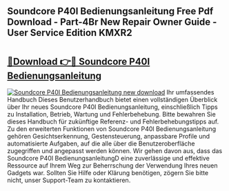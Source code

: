 ## Soundcore P40I Bedienungsanleitung Free Pdf Download - Part-4Br New Repair Owner Guide - User Service Edition KMXR2

# <h2><a href="http://df5vlgr.blite.top/?on=Soundcore+P40I+Bedienungsanleitung">🔗Download 👉🔴 Soundcore P40I Bedienungsanleitung</a></h2>

[![Soundcore P40I Bedienungsanleitung new download](https://i.imgur.com/lujVjoI.png)](http://df5vlgr.blite.top/?on=Soundcore+P40I+Bedienungsanleitung)
Ihr umfassendes Handbuch Dieses Benutzerhandbuch bietet einen vollständigen Überblick über Ihr neues Soundcore P40I Bedienungsanleitung, einschließlich Tipps zu Installation, Betrieb, Wartung und Fehlerbehebung. Bitte bewahren Sie dieses Handbuch für zukünftige Referenz- und Fehlerbehebungstipps auf. Zu den erweiterten Funktionen von Soundcore P40I Bedienungsanleitung gehören Gesichtserkennung, Gestensteuerung, anpassbare Profile und automatisierte Aufgaben, auf die alle über die Benutzeroberfläche zugegriffen und angepasst werden können. Wir gehen davon aus, dass das Soundcore P40I BedienungsanleitungD eine zuverlässige und effektive Ressource auf Ihrem Weg zur Beherrschung der Verwendung Ihres neuen Gadgets war. Sollten Sie Hilfe oder Klärung benötigen, zögern Sie bitte nicht, unser Support-Team zu kontaktieren.
